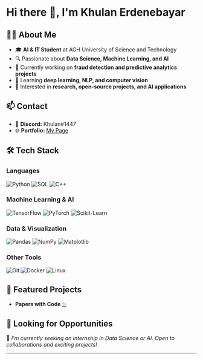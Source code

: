 # Hi there 👋, I'm Khulan Erdenebayar  

## 👩‍💻 About Me  
- 🎓 **AI & IT Student** at AGH University of Science and Technology  
- 🔍 Passionate about **Data Science, Machine Learning, and AI**  
- 🔢 Currently working on **fraud detection and predictive analytics projects**  
- 🌱 Learning **deep learning, NLP, and computer vision**  
- 🚀 Interested in **research, open-source projects, and AI applications**  

## 📫 Contact  
- 💬 **Discord:** Khulan#1447  
- 🌐 **Portfolio:** [My Page](https://khulan-erdenebayar.github.io/)  

## 🛠️ Tech Stack  
### Languages  
![Python](https://img.shields.io/badge/Python-3776AB?style=flat&logo=python&logoColor=white)
![SQL](https://img.shields.io/badge/SQL-4479A1?style=flat&logo=postgresql&logoColor=white)
![C++](https://img.shields.io/badge/C++-00599C?style=flat&logo=c%2B%2B&logoColor=white)

### Machine Learning & AI  
![TensorFlow](https://img.shields.io/badge/TensorFlow-FF6F00?style=flat&logo=tensorflow&logoColor=white)
![PyTorch](https://img.shields.io/badge/PyTorch-EE4C2C?style=flat&logo=pytorch&logoColor=white)
![Scikit-Learn](https://img.shields.io/badge/Scikit--Learn-F7931E?style=flat&logo=scikit-learn&logoColor=white)

### Data & Visualization  
![Pandas](https://img.shields.io/badge/Pandas-150458?style=flat&logo=pandas&logoColor=white)
![NumPy](https://img.shields.io/badge/NumPy-013243?style=flat&logo=numpy&logoColor=white)
![Matplotlib](https://img.shields.io/badge/Matplotlib-11557C?style=flat&logo=python&logoColor=white)

### Other Tools  
![Git](https://img.shields.io/badge/Git-F05032?style=flat&logo=git&logoColor=white)
![Docker](https://img.shields.io/badge/Docker-2496ED?style=flat&logo=docker&logoColor=white)
![Linux](https://img.shields.io/badge/Linux-FCC624?style=flat&logo=linux&logoColor=black)

## 🚀 Featured Projects  
- **Papers with Code** [:sparkles:]([https://github.com/facebookresearch/demucs](https://github.com/Khulan-Erdenebayar/Fraud-detection))  


## 🌟 Looking for Opportunities  
📌 *I'm currently seeking an internship in Data Science or AI. Open to collaborations and exciting projects!*  

---
